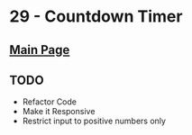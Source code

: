 # 29 - Countdown Timer

## <a href='https://github.com/Mugilan-Codes/javascript-30'>Main Page</a>

## TODO

- Refactor Code
- Make it Responsive
- Restrict input to positive numbers only
